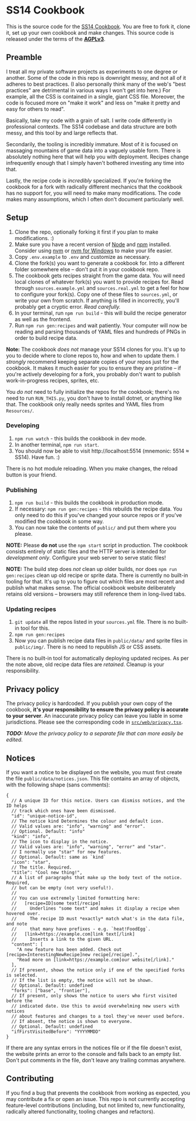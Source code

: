 # SS14 Cookbook

This is the source code for the [SS14 Cookbook](https://heurl.in/ss14/recipes). You are free to fork it, clone it, set up your own cookbook and make changes. This source code is released under the terms of the [**AGPLv3**](./LICENSE.txt).


## Preamble

I treat all my private software projects as experiments to one degree or another. Some of the code in this repo is downright messy, and not all of it adheres to best practices. (I also personally think many of the web's "best practices" are detrimental in various ways I won't get into here.) For example, all the CSS is contained in a single, giant CSS file. Moreover, the code is focused more on "make it work" and less on "make it pretty and easy for others to read".

Basically, take my code with a grain of salt. I write code differently in professional contexts. The SS14 codebase and data structure are both messy, and this tool by and large reflects that.

Secondarily, the tooling is incredibly immature. Most of it is focused on massaging mountains of game data into a vaguely usable form. There is absolutely nothing here that will help you with deployment. Recipes change infrequently enough that I simply haven't bothered investing any time into that.

Lastly, the recipe code is *incredibly* specialized. If you're forking the cookbook for a fork with radically different mechanics that the cookbook has no support for, you will need to make many modifications. The code makes many assumptions, which I often don't document particularly well.


## Setup

1. Clone the repo, optionally forking it first if you plan to make modifications. :)
2. Make sure you have a recent version of [Node](https://nodejs.org/) and [npm](https://www.npmjs.com/) installed. Consider using [nvm](https://github.com/nvm-sh/nvm) or [nvm for Windows](https://github.com/coreybutler/nvm-windows) to make your life easier.
3. Copy `.env.example` to `.env` and customize as necessary.
4. Clone the fork(s) you want to generate a cookbook for. Into a different folder somewhere else – don't put it in your cookbook repo.
5. The cookbook gets recipes straight from the game data. You will need local clones of whatever fork(s) you want to provide recipes for. Read through `sources.example.yml` and `sources.real.yml` to get a feel for how to configure your fork(s). Copy one of these files to `sources.yml`, or write your own from scratch. If anything is filled in incorrectly, you'll probably get a cryptic error. *Read carefully.*
6. In your terminal, run `npm run build` - this will build the recipe generator as well as the frontend.
7. Run `npm run gen:recipes` and wait patiently. Your computer will now be reading and parsing thousands of YAML files and hundreds of PNGs in order to build recipe data.

**Note:** The cookbook _does not_ manage your SS14 clones for you. It's up to you to decide where to clone repos to, how and when to update them. I _strongly_ recommend keeping separate copies of your repos just for the cookbook. It makes it much easier for you to ensure they are pristine – if you're actively developing for a fork, you probably don't want to publish work-in-progress recipes, sprites, etc.

You _do not_ need to fully initialize the repos for the cookbook; there's no need to run `RUN_THIS.py`, you don't have to install dotnet, or anything like that. The cookbook only really needs sprites and YAML files from `Resources/`.

### Developing

1. `npm run watch` - this builds the cookbook in dev mode.
2. In another terminal, `npm run start`.
3. You should now be able to visit http://localhost:5514 (mnemonic: 5514 ≈ SS14). Have fun. :)

There is no hot module reloading. When you make changes, the reload button is your friend.

### Publishing

1. `npm run build` - this builds the cookbook in production mode.
2. If necessary: `npm run gen:recipes` - this rebuilds the recipe data. You only need to do this if you've changed your source repos or if you've modified the cookbook in some way.
2. You can now take the contents of `public/` and put them where you please.

**NOTE:** Please **do not** use the `npm start` script in production. The cookbook consists entirely of static files and the HTTP server is intended for *development only*. Configure your web server to serve static files!

**NOTE:** The build step does *not* clean up older builds, nor does `npm run gen:recipes` clean up old recipe or sprite data. There is currently no built-in tooling for that. It's up to you to figure out which files are most recent and publish what makes sense. The official cookbook website deliberately retains old versions – browsers may still reference them in long-lived tabs.

### Updating recipes

1. `git update` all the repos listed in your `sources.yml` file. There is no built-in tool for this.
2. `npm run gen:recipes`
3. Now you can publish recipe data files in `public/data/` and sprite files in `public/img/`. There is no need to republish JS or CSS assets.

There is no built-in tool for automatically deploying updated recipes. As per the note above, old recipe data files are *retained*. Cleanup is your responsibility.


## Privacy policy

The privacy policy is hardcoded. If you publish your own copy of the cookbook, **it's your responsibility to ensure the privacy policy is accurate to your server**. An inaccurate privacy policy can leave you liable in some jurisdictions. Please see the corresponding code in [`src/web/privacy.tsx`](./src/web/privacy.tsx).

***TODO:** Move the privacy policy to a separate file that can more easily be edited.*


## Notices

If you want a notice to be displayed on the website, you must first create the file `public/data/notices.json`. This file contains an array of objects, with the following shape (sans comments):

```jsonc
{
  // A unique ID for this notice. Users can dismiss notices, and the ID helps
  // track which ones have been dismissed.
  "id": "unique-notice-id",
  // The notice kind Determines the colour and default icon.
  // Valid values are: "info", "warning" and "error".
  // Optional. Default: "info"
  "kind": "info",
  // The icon to display in the notice.
  // Valid values are: "info", "warning", "error" and "star".
  // I normally use "star" for new features.
  // Optional. Default: same as `kind`
  "icon": "star",
  // The title. Required.
  "title": "Cool new thing!",
  // A list of paragraphs that make up the body text of the notice. Required,
  // but can be empty (not very useful!).
  //
  // You can use extremely limited formatting here:
  //   [recipe=ID]some text[/recipe]
  //     Underlines "some text" and makes it display a recipe when hovered over.
  //     The recipe ID must *exactly* match what's in the data file, and note
  //     that many have prefixes - e.g. `heat!FoodEgg`.
  //   [link=https://example.com]link text[/link]
  //     Inserts a link to the given URL.
  "content": [
    "A new feature has been added. Check out [recipe=InterestingNewRecipe]new recipe[/recipe].",
    "Read more on [link=https://example.com]our website[/link]."
  ],
  // If present, shows the notice only if one of the specified forks is selected.
  // If the list is empty, the notice will not be shown.
  // Optional. Default: undefined
  "forks": ["base", "frontier"],
  // If present, only shows the notice to users who first visited before the
  // indicated date. Use this to avoid overwhelming new users with notices
  // about features and changes to a tool they've never used before.
  // If absent, the notice is shown to everyone.
  // Optional. Default: undefined
  "ifFirstVisitedBefore": "YYYYMMDD"
}
```

If there are any syntax errors in the notices file or if the file doesn't exist, the website prints an error to the console and falls back to an empty list. Don't put comments in the file, don't leave any trailing commas anywhere.


## Contributing

If you find a bug that prevents the cookbook from working as expected, you may contribute a fix or open an issue. This repo is not currently accepting feature-level contributions (including, but not limited to, new functionality, radically altered functionality, tooling changes and refactors).
